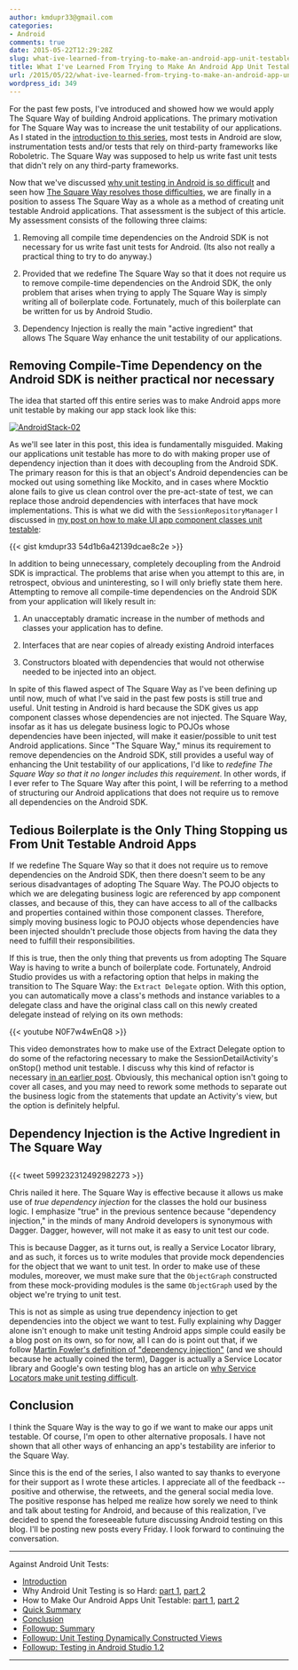 ```yaml
---
author: kmdupr33@gmail.com
categories:
- Android
comments: true
date: 2015-05-22T12:29:28Z
slug: what-ive-learned-from-trying-to-make-an-android-app-unit-testable
title: What I've Learned From Trying to Make An Android App Unit Testable
url: /2015/05/22/what-ive-learned-from-trying-to-make-an-android-app-unit-testable/
wordpress_id: 349
---
```


For the past few posts, I've introduced and showed how we would apply The Square Way of building Android applications. The primary motivation for The Square Way was to increase the unit testability of our applications. As I stated in the [introduction to this series](http://philosophicalhacker.com/2015/04/10/against-android-unit-tests/), most tests in Android are slow, instrumentation tests and/or tests that rely on third-party frameworks like Roboletric. The Square Way was supposed to help us write fast unit tests that didn't rely on any third-party frameworks.

Now that we've discussed [why unit testing in Android is so difficult](http://philosophicalhacker.com/2015/04/17/why-android-unit-testing-is-so-hard-pt-1/) and seen how [The Square Way resolves those difficulties](http://philosophicalhacker.com/2015/05/01/how-to-make-our-android-apps-unit-testable-pt-1/), we are finally in a position to assess The Square Way as a whole as a method of creating unit testable Android applications. That assessment is the subject of this article. My assessment consists of the following three claims:




  1. Removing all compile time dependencies on the Android SDK is not necessary for us write fast unit tests for Android. (Its also not really a practical thing to try to do anyway.)


  2. Provided that we redefine The Square Way so that it does not require us to remove compile-time dependencies on the Android SDK, the only problem that arises when trying to apply The Square Way is simply writing all of boilerplate code. Fortunately, much of this boilerplate can be written for us by Android Studio.


  3. Dependency Injection is really the main "active ingredient" that allows The Square Way enhance the unit testability of our applications.


<!--more-->


## Removing Compile-Time Dependency on the Android SDK is neither practical nor necessary


The idea that started off this entire series was to make Android apps more unit testable by making our app stack look like this:

[![AndroidStack-02](http://www.philosophicalhacker.com/wp-content/uploads/2015/04/androidstack-02.png)](http://www.philosophicalhacker.com/wp-content/uploads/2015/04/androidstack-02.png)

As we'll see later in this post, this idea is fundamentally misguided. Making our applications unit testable has more to do with making proper use of dependency injection than it does with decoupling from the Android SDK. The primary reason for this is that an object's Android dependencies can be mocked out using something like Mockito, and in cases where Mocktio alone fails to give us clean control over the pre-act-state of test, we can replace those android dependencies with interfaces that have mock implementations. This is what we did with the `SessionRepositoryManager` I discussed in [my post on how to make UI app component classes unit testable](http://philosophicalhacker.com/2015/05/08/how-to-make-our-android-apps-unit-testable-pt-2/):

{{< gist kmdupr33 54d1b6a42139dcae8c2e >}}

In addition to being unnecessary, completely decoupling from the Android SDK is impractical. The problems that arise when you attempt to this are, in retrospect, obvious and uninteresting, so I will only briefly state them here. Attempting to remove all compile-time dependencies on the Android SDK from your application will likely result in:




  1. An unacceptably dramatic increase in the number of methods and classes your application has to define.


  2. Interfaces that are near copies of already existing Android interfaces


  3. Constructors bloated with dependencies that would not otherwise needed to be injected into an object.


In spite of this flawed aspect of The Square Way as I've been defining up until now, much of what I've said in the past few posts is still true and useful. Unit testing in Android is hard because the SDK gives us app component classes whose dependencies are not injected. The Square Way, insofar as it has us delegate business logic to POJOs whose dependencies have been injected, will make it easier/possible to unit test Android applications. Since "The Square Way," minus its requirement to remove dependencies on the Android SDK, still provides a useful way of enhancing the Unit testability of our applications, I'd like to _redefine The Square Way so that it no longer includes this requirement_. In other words, if I ever refer to The Square Way after this point, I will be referring to a method of structuring our Android applications that does not require us to remove all dependencies on the Android SDK.


## Tedious Boilerplate is the Only Thing Stopping us From Unit Testable Android Apps


If we redefine The Square Way so that it does not require us to remove dependencies on the Android SDK, then there doesn't seem to be any serious disadvantages of adopting The Square Way. The POJO objects to which we are delegating business logic are referenced by app component classes, and because of this, they can have access to all of the callbacks and properties contained within those component classes. Therefore, simply moving business logic to POJO objects whose dependencies have been injected shouldn't preclude those objects from having the data they need to fulfill their responsibilities.

If this is true, then the only thing that prevents us from adopting The Square Way is having to write a bunch of boilerplate code. Fortunately, Android Studio provides us with a refactoring option that helps in making the transition to The Square Way: the `Extract Delegate` option. With this option, you can automatically move a class's methods and instance variables to a delegate class and have the original class call on this newly created delegate instead of relying on its own methods:

{{< youtube N0F7w4wEnQ8 >}}

This video demonstrates how to make use of the Extract Delegate option to do some of the refactoring necessary to make the SessionDetailActivity's onStop() method unit testable. I discuss why this kind of refactor is necessary [in an earlier post](http://philosophicalhacker.com/2015/05/08/how-to-make-our-android-apps-unit-testable-pt-2/). Obviously, this mechanical option isn't going to cover all cases, and you may need to rework some methods to separate out the business logic from the statements that update an Activity's view, but the option is definitely helpful.


## Dependency Injection is the Active Ingredient in The Square Way




##




{{< tweet 599232312492982273 >}}



Chris nailed it here. The Square Way is effective because it allows us make use of _true dependency injection_ for the classes the hold our business logic. I emphasize "true" in the previous sentence because "dependency injection," in the minds of many Android developers is synonymous with Dagger. Dagger, however, will not make it as easy to unit test our code.

This is because Dagger, as it turns out, is really a Service Locator library, and as such, it forces us to write modules that provide mock dependencies for the object that we want to unit test. In order to make use of these modules, moreover, we must make sure that the `ObjectGraph` constructed from these mock-providing modules is the same `ObjectGraph` used by the object we're trying to unit test.

This is not as simple as using true dependency injection to get dependencies into the object we want to test. Fully explaining why Dagger alone isn't enough to make unit testing Android apps simple could easily be a blog post on its own, so for now, all I can do is point out that, if we follow [Martin Fowler's definition of "dependency injection"](http://martinfowler.com/articles/injection.html#InversionOfControl) (and we should because he actually coined the term), Dagger is actually a Service Locator library and Google's own testing blog has an article on [why Service Locators make unit testing difficult](http://misko.hevery.com/code-reviewers-guide/flaw-brittle-global-state-singletons/).


## Conclusion


I think the Square Way is the way to go if we want to make our apps unit testable. Of course, I'm open to other alternative proposals. I have not shown that all other ways of enhancing an app's testability are inferior to the Square Way.

Since this is the end of the series, I also wanted to say thanks to everyone for their support as I wrote these articles. I appreciate all of the feedback -- positive and otherwise, the retweets, and the general social media love. The positive response has helped me realize how sorely we need to think and talk about testing for Android, and because of this realization, I've decided to spend the foreseeable future discussing Android testing on this blog. I'll be posting new posts every Friday. I look forward to continuing the conversation.

---

Against Android Unit Tests:

 * [Introduction](http://www.philosophicalhacker.com/2015/04/10/against-android-unit-tests/)
 * Why Android Unit Testing is so Hard: [part 1](http://www.philosophicalhacker.com/2015/04/17/why-android-unit-testing-is-so-hard-pt-1/), [part 2](http://www.philosophicalhacker.com/2015/04/24/why-android-unit-testing-is-so-hard-pt-2/)
 * How to Make Our Android Apps Unit Testable: [part 1](http://www.philosophicalhacker.com/2015/05/01/how-to-make-our-android-apps-unit-testable-pt-1/), [part 2](http://www.philosophicalhacker.com/2015/05/08/how-to-make-our-android-apps-unit-testable-pt-2/)
 * [Quick Summary](http://www.philosophicalhacker.com/2015/05/09/android-unit-testing-guides/)
 * [Conclusion](http://www.philosophicalhacker.com/2015/05/22/what-ive-learned-from-trying-to-make-an-android-app-unit-testable/)
 * [Followup: Summary](http://www.philosophicalhacker.com/2015/05/31/towards-a-unit-testable-fork-of-googles-iosched-app/)
 * [Followup: Unit Testing Dynamically Constructed Views](http://www.philosophicalhacker.com/2015/06/06/unit-testing-dynamically-constructed-views/)
 * [Followup: Testing in Android Studio 1.2](http://www.philosophicalhacker.com/2015/05/29/making-the-most-of-android-studios-unit-testing-support/)

---
